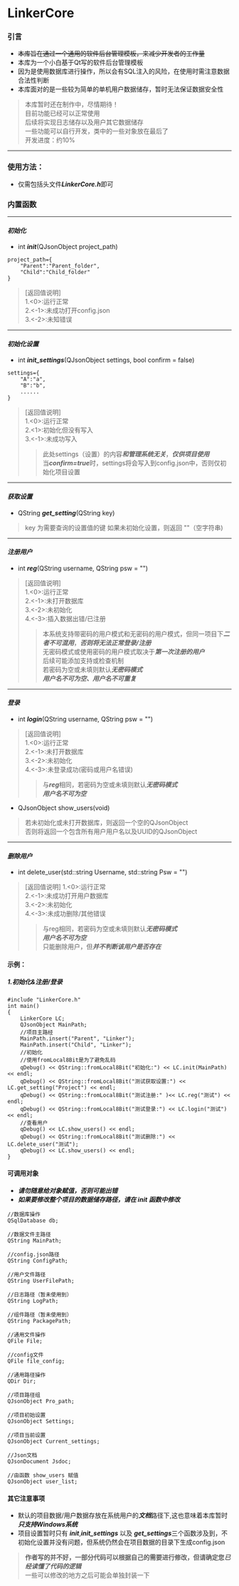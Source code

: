 # LinkerCore
### 引言

* ~~本库旨在通过一个通用的软件后台管理模板，来减少开发者的工作量~~
* 本库为一个小白基于Qt写的软件后台管理模板
* 因为是使用数据库进行操作，所以会有SQL注入的风险，在使用时需注意数据合法性判断
* 本库面对的是一些较为简单的单机用户数据储存，暂时无法保证数据安全性
> 本库暂时还在制作中，尽情期待！\
> 目前功能已经可以正常使用\
> 后续将实现日志储存以及用户其它数据储存\
> 一些功能可以自行开发，类中的一些对象放在最后了\
> 开发进度：约10%
***
### 使用方法：
 * 仅需包括头文件***LinkerCore.h***即可
  
### 内置函数
***
#### ***初始化***
* int ***init***(QJsonObject project_path)
```
project_path={
    "Parent":"Parent_folder",
    "Child":"Child_folder"
}
```
> [返回值说明]\
> 1.<0>:运行正常\
> 2.<-1>:未成功打开config.json\
> 3.<-2>:未知错误
***
#### ***初始化设置***
* int ***init_settings***(QJsonObject settings, bool confirm = false)
```
settings={
    "A":"a",
    "B":"b",
    ......
}
```

> [返回值说明]\
>1.<0>:运行正常\
>2.<1>:初始化但没有写入\
>3.<-1>:未成功写入
>> 此处settings（设置）的内容***和管理系统无关***，***仅供项目使用***\
>> 当***confirm=true***时，settings将会写入到config.json中，否则仅初始化项目设置

***
#### ***获取设置***
* QString ***get_setting***(QString key)
> key 为需要查询的设置值的键
> 如果未初始化设置，则返回 ""（空字符串)

***
#### ***注册用户***
* int ***reg***(QString username, QString psw = "")

>[返回值说明]\
>1.<0>:运行正常\
>2.<-1>:未打开数据库\
>3.<-2>:未初始化\
>4.<-3>:插入数据出错/已注册
>>本系统支持带密码的用户模式和无密码的用户模式，但同一项目下***二者不可混用***，***否则将无法正常登录/注册***\
>>无密码模式或使用密码的用户模式取决于***第一次注册的用户***\
>>后续可能添加支持或检查机制\
>>若密码为空或未填则默认***无密码模式***\
>>***用户名不可为空、用户名不可重复***

***
#### ***登录***
* int ***login***(QString username, QString psw = "")
>[返回值说明]\
>1.<0>:运行正常\
>2.<-1>:未打开数据库\
>3.<-2>:未初始化\
>4.<-3>:未登录成功(密码或用户名错误)
>>与***reg***相同，若密码为空或未填则默认***无密码模式***\
>>***用户名不可为空***

* QJsonObject show_users(void)

>若未初始化或未打开数据库，则返回一个空的QJsonObject\
>否则将返回一个包含所有用户用户名以及UUID的QJsonObject

***
#### ***删除用户***
* int delete_user(std::string Username, std::string Psw = "")

>[返回值说明]
>1.<0>:运行正常\
>2.<-1>:未成功打开用户数据库\
>3.<-2>:未初始化\
>4.<-3>:未成功删除/其他错误
>>与reg相同，若密码为空或未填则默认***无密码模式***\
>>***用户名不可为空***\
>>只能删除用户，但***并不判断该用户是否存在***



#### 示例：
##### 1.初始化&注册/登录
```
#include "LinkerCore.h"
int main()
{
    LinkerCore LC;
    QJsonObject MainPath;
    //项目主路经
    MainPath.insert("Parent", "Linker");
    MainPath.insert("Child", "Linker");
    //初始化
    //使用fromLocal8Bit是为了避免乱码
    qDebug() << QString::fromLocal8Bit("初始化:") << LC.init(MainPath) << endl;
	qDebug() << QString::fromLocal8Bit("测试获取设置:") << LC.get_setting("Project") << endl;
	qDebug() << QString::fromLocal8Bit("测试注册:" )<< LC.reg("测试") << endl;
	qDebug() << QString::fromLocal8Bit("测试登录:") << LC.login("测试") << endl;
    //查看用户
	qDebug() << LC.show_users() << endl;
	qDebug() << QString::fromLocal8Bit("测试删除:") << LC.delete_user("测试");
	qDebug() << LC.show_users() << endl;
}
```

#### **可调用对象**
* ***请勿随意给对象赋值，否则可能出错***
* ***如果要修改整个项目的数据储存路径，请在 init 函数中修改***
```
//数据库操作
QSqlDatabase db;

//数据文件主路径
QString MainPath;

//config.json路径
QString ConfigPath;

//用户文件路径
QString UserFilePath;

//日志路径（暂未使用到）
QString LogPath;

//组件路径（暂未使用到）
QString PackagePath;

//通用文件操作
QFile File;

//config文件
QFile file_config;

//通用路径操作
QDir Dir;

//项目路径组
QJsonObject Pro_path;

//项目初始设置
QJsonObject Settings;

//项目当前设置
QJsonObject Current_settings;

//Json文档
QJsonDocument Jsdoc;

//由函数 show_users 赋值
QJsonObject user_list;
```


#### 其它注意事项
* 默认的项目数据/用户数据存放在系统用户的***文档***路径下,这也意味着本库暂时***只支持Windows系统***
* 项目设置暂时只有 ***init***,***init_settings*** 以及 ***get_settings***三个函数涉及到，不初始化设置并没有问题，但系统仍然会在项目数据的目录下生成config.json

>**作者写的并不好，一部分代码可以根据自己的需要进行修改，但请确定您*****已经读懂了代码的逻辑***\
>一些可以修改的地方之后可能会单独封装一下
